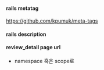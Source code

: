 #### rails metatag
https://github.com/kpumuk/meta-tags

#### rails description 

#### review_detail page url 
- namespace 혹은 scope로 
